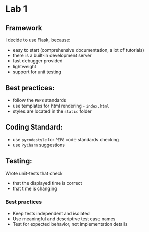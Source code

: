 # Lab 1
## Framework 

I decide to use Flask, because:
- easy to start (comprehensive documentation, a lot of tutorials)
- there is a built-in development server
- fast debugger provided 
- lightweight
- support for unit testing

## Best practices:
- follow the `PEP8` standards
- use templates for html rendering - `index.html`
- styles are located in the `static` folder

## Coding Standard:
- use `pycodestyle` for `PEP8` code standards checking
- use `PyCharm` suggestions

## Testing:
Wrote unit-tests that check
- that the displayed time is correct
- that time is changing

### Best practices
- Keep tests independent and isolated
- Use meaningful and descriptive test case names
- Test for expected behavior, not implementation details
